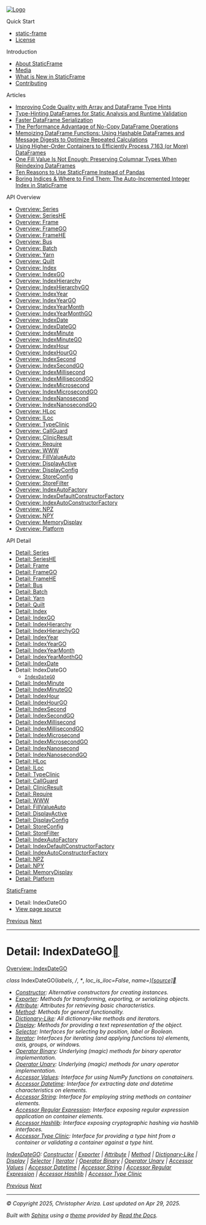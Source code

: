 [![Logo](../_static/sf-logo-web_icon-small.png)](../index.md)

Quick Start

* [static-frame](../readme.md)
* [License](../license.md)

Introduction

* [About StaticFrame](../intro.md)
* [Media](../intro.md#media)
* [What is New in StaticFrame](../new.md)
* [Contributing](../contributing.md)

Articles

* [Improving Code Quality with Array and DataFrame Type Hints](../articles/guard.md)
* [Type-Hinting DataFrames for Static Analysis and Runtime Validation](../articles/ftyping.md)
* [Faster DataFrame Serialization](../articles/serialize.md)
* [The Performance Advantage of No-Copy DataFrame Operations](../articles/no_copy.md)
* [Memoizing DataFrame Functions: Using Hashable DataFrames and Message Digests to Optimize Repeated Calculations](../articles/hash.md)
* [Using Higher-Order Containers to Efficiently Process 7,163 (or More) DataFrames](../articles/uhoc.md)
* [One Fill Value Is Not Enough: Preserving Columnar Types When Reindexing DataFrames](../articles/fill_value.md)
* [Ten Reasons to Use StaticFrame Instead of Pandas](../articles/upgrade.md)
* [Boring Indices & Where to Find Them: The Auto-Incremented Integer Index in StaticFrame](../articles/aiii.md)

API Overview

* [Overview: Series](../api_overview/series.md)
* [Overview: SeriesHE](../api_overview/series_he.md)
* [Overview: Frame](../api_overview/frame.md)
* [Overview: FrameGO](../api_overview/frame_go.md)
* [Overview: FrameHE](../api_overview/frame_he.md)
* [Overview: Bus](../api_overview/bus.md)
* [Overview: Batch](../api_overview/batch.md)
* [Overview: Yarn](../api_overview/yarn.md)
* [Overview: Quilt](../api_overview/quilt.md)
* [Overview: Index](../api_overview/index.md)
* [Overview: IndexGO](../api_overview/index_go.md)
* [Overview: IndexHierarchy](../api_overview/index_hierarchy.md)
* [Overview: IndexHierarchyGO](../api_overview/index_hierarchy_go.md)
* [Overview: IndexYear](../api_overview/index_year.md)
* [Overview: IndexYearGO](../api_overview/index_year_go.md)
* [Overview: IndexYearMonth](../api_overview/index_year_month.md)
* [Overview: IndexYearMonthGO](../api_overview/index_year_month_go.md)
* [Overview: IndexDate](../api_overview/index_date.md)
* [Overview: IndexDateGO](../api_overview/index_date_go.md)
* [Overview: IndexMinute](../api_overview/index_minute.md)
* [Overview: IndexMinuteGO](../api_overview/index_minute_go.md)
* [Overview: IndexHour](../api_overview/index_hour.md)
* [Overview: IndexHourGO](../api_overview/index_hour_go.md)
* [Overview: IndexSecond](../api_overview/index_second.md)
* [Overview: IndexSecondGO](../api_overview/index_second_go.md)
* [Overview: IndexMillisecond](../api_overview/index_millisecond.md)
* [Overview: IndexMillisecondGO](../api_overview/index_millisecond_go.md)
* [Overview: IndexMicrosecond](../api_overview/index_microsecond.md)
* [Overview: IndexMicrosecondGO](../api_overview/index_microsecond_go.md)
* [Overview: IndexNanosecond](../api_overview/index_nanosecond.md)
* [Overview: IndexNanosecondGO](../api_overview/index_nanosecond_go.md)
* [Overview: HLoc](../api_overview/hloc.md)
* [Overview: ILoc](../api_overview/iloc.md)
* [Overview: TypeClinic](../api_overview/type_clinic.md)
* [Overview: CallGuard](../api_overview/call_guard.md)
* [Overview: ClinicResult](../api_overview/clinic_result.md)
* [Overview: Require](../api_overview/require.md)
* [Overview: WWW](../api_overview/www.md)
* [Overview: FillValueAuto](../api_overview/fill_value_auto.md)
* [Overview: DisplayActive](../api_overview/display_active.md)
* [Overview: DisplayConfig](../api_overview/display_config.md)
* [Overview: StoreConfig](../api_overview/store_config.md)
* [Overview: StoreFilter](../api_overview/store_filter.md)
* [Overview: IndexAutoFactory](../api_overview/index_auto_factory.md)
* [Overview: IndexDefaultConstructorFactory](../api_overview/index_default_constructor_factory.md)
* [Overview: IndexAutoConstructorFactory](../api_overview/index_auto_constructor_factory.md)
* [Overview: NPZ](../api_overview/npz.md)
* [Overview: NPY](../api_overview/npy.md)
* [Overview: MemoryDisplay](../api_overview/memory_display.md)
* [Overview: Platform](../api_overview/platform.md)

API Detail

* [Detail: Series](series.md)
* [Detail: SeriesHE](series_he.md)
* [Detail: Frame](frame.md)
* [Detail: FrameGO](frame_go.md)
* [Detail: FrameHE](frame_he.md)
* [Detail: Bus](bus.md)
* [Detail: Batch](batch.md)
* [Detail: Yarn](yarn.md)
* [Detail: Quilt](quilt.md)
* [Detail: Index](index.md)
* [Detail: IndexGO](index_go.md)
* [Detail: IndexHierarchy](index_hierarchy.md)
* [Detail: IndexHierarchyGO](index_hierarchy_go.md)
* [Detail: IndexYear](index_year.md)
* [Detail: IndexYearGO](index_year_go.md)
* [Detail: IndexYearMonth](index_year_month.md)
* [Detail: IndexYearMonthGO](index_year_month_go.md)
* [Detail: IndexDate](index_date.md)
* Detail: IndexDateGO
  + [`IndexDateGO`](#static_frame.IndexDateGO)
* [Detail: IndexMinute](index_minute.md)
* [Detail: IndexMinuteGO](index_minute_go.md)
* [Detail: IndexHour](index_hour.md)
* [Detail: IndexHourGO](index_hour_go.md)
* [Detail: IndexSecond](index_second.md)
* [Detail: IndexSecondGO](index_second_go.md)
* [Detail: IndexMillisecond](index_millisecond.md)
* [Detail: IndexMillisecondGO](index_millisecond_go.md)
* [Detail: IndexMicrosecond](index_microsecond.md)
* [Detail: IndexMicrosecondGO](index_microsecond_go.md)
* [Detail: IndexNanosecond](index_nanosecond.md)
* [Detail: IndexNanosecondGO](index_nanosecond_go.md)
* [Detail: HLoc](hloc.md)
* [Detail: ILoc](iloc.md)
* [Detail: TypeClinic](type_clinic.md)
* [Detail: CallGuard](call_guard.md)
* [Detail: ClinicResult](clinic_result.md)
* [Detail: Require](require.md)
* [Detail: WWW](www.md)
* [Detail: FillValueAuto](fill_value_auto.md)
* [Detail: DisplayActive](display_active.md)
* [Detail: DisplayConfig](display_config.md)
* [Detail: StoreConfig](store_config.md)
* [Detail: StoreFilter](store_filter.md)
* [Detail: IndexAutoFactory](index_auto_factory.md)
* [Detail: IndexDefaultConstructorFactory](index_default_constructor_factory.md)
* [Detail: IndexAutoConstructorFactory](index_auto_constructor_factory.md)
* [Detail: NPZ](npz.md)
* [Detail: NPY](npy.md)
* [Detail: MemoryDisplay](memory_display.md)
* [Detail: Platform](platform.md)

[StaticFrame](../index.md)

* Detail: IndexDateGO
* [View page source](../_sources/api_detail/index_date_go.rst.txt)

[Previous](index_date.md "Detail: IndexDate")
[Next](index_minute.md "Detail: IndexMinute")

---

# Detail: IndexDateGO[](#detail-indexdatego "Link to this heading")

[Overview: IndexDateGO](../api_overview/index_date_go.md#api-overview-indexdatego)

*class* IndexDateGO(*labels*, */*, *\**, *loc\_is\_iloc=False*, *name=<object object>*)[[source]](../_modules/static_frame/core/index_datetime.md#IndexDateGO)[](#static_frame.IndexDateGO "Link to this definition")

* [Constructor](index_date_go-constructor.md#api-detail-indexdatego-constructor): Alternative constructors for creating instances.
* [Exporter](index_date_go-exporter.md#api-detail-indexdatego-exporter): Methods for transforming, exporting, or serializing objects.
* [Attribute](index_date_go-attribute.md#api-detail-indexdatego-attribute): Attributes for retrieving basic characteristics.
* [Method](index_date_go-method.md#api-detail-indexdatego-method): Methods for general functionality.
* [Dictionary-Like](index_date_go-dictionary_like.md#api-detail-indexdatego-dictionary-like): All dictionary-like methods and iterators.
* [Display](index_date_go-display.md#api-detail-indexdatego-display): Methods for providing a text representation of the object.
* [Selector](index_date_go-selector.md#api-detail-indexdatego-selector): Interfaces for selecting by position, label or Boolean.
* [Iterator](index_date_go-iterator.md#api-detail-indexdatego-iterator): Interfaces for iterating (and applying functions to) elements, axis, groups, or windows.
* [Operator Binary](index_date_go-operator_binary.md#api-detail-indexdatego-operator-binary): Underlying (magic) methods for binary operator implementation.
* [Operator Unary](index_date_go-operator_unary.md#api-detail-indexdatego-operator-unary): Underlying (magic) methods for unary operator implementation.
* [Accessor Values](index_date_go-accessor_values.md#api-detail-indexdatego-accessor-values): Interface for using NumPy functions on conatainers.
* [Accessor Datetime](index_date_go-accessor_datetime.md#api-detail-indexdatego-accessor-datetime): Interface for extracting date and datetime characteristics on elements.
* [Accessor String](index_date_go-accessor_string.md#api-detail-indexdatego-accessor-string): Interface for employing string methods on container elements.
* [Accessor Regular Expression](index_date_go-accessor_regular_expression.md#api-detail-indexdatego-accessor-regular-expression): Interface exposing regular expression application on container elements.
* [Accessor Hashlib](index_date_go-accessor_hashlib.md#api-detail-indexdatego-accessor-hashlib): Interface exposing cryptographic hashing via hashlib interfaces.
* [Accessor Type Clinic](index_date_go-accessor_type_clinic.md#api-detail-indexdatego-accessor-type-clinic): Interface for providing a type hint from a container or validating a container against a type hint.

[IndexDateGO](#api-detail-indexdatego): [Constructor](index_date_go-constructor.md#api-detail-indexdatego-constructor) | [Exporter](index_date_go-exporter.md#api-detail-indexdatego-exporter) | [Attribute](index_date_go-attribute.md#api-detail-indexdatego-attribute) | [Method](index_date_go-method.md#api-detail-indexdatego-method) | [Dictionary-Like](index_date_go-dictionary_like.md#api-detail-indexdatego-dictionary-like) | [Display](index_date_go-display.md#api-detail-indexdatego-display) | [Selector](index_date_go-selector.md#api-detail-indexdatego-selector) | [Iterator](index_date_go-iterator.md#api-detail-indexdatego-iterator) | [Operator Binary](index_date_go-operator_binary.md#api-detail-indexdatego-operator-binary) | [Operator Unary](index_date_go-operator_unary.md#api-detail-indexdatego-operator-unary) | [Accessor Values](index_date_go-accessor_values.md#api-detail-indexdatego-accessor-values) | [Accessor Datetime](index_date_go-accessor_datetime.md#api-detail-indexdatego-accessor-datetime) | [Accessor String](index_date_go-accessor_string.md#api-detail-indexdatego-accessor-string) | [Accessor Regular Expression](index_date_go-accessor_regular_expression.md#api-detail-indexdatego-accessor-regular-expression) | [Accessor Hashlib](index_date_go-accessor_hashlib.md#api-detail-indexdatego-accessor-hashlib) | [Accessor Type Clinic](index_date_go-accessor_type_clinic.md#api-detail-indexdatego-accessor-type-clinic)

[Previous](index_date.md "Detail: IndexDate")
[Next](index_minute.md "Detail: IndexMinute")

---

© Copyright 2025, Christopher Ariza.
Last updated on Apr 29, 2025.

Built with [Sphinx](https://www.sphinx-doc.org/) using a
[theme](https://github.com/readthedocs/sphinx_rtd_theme)
provided by [Read the Docs](https://readthedocs.org).